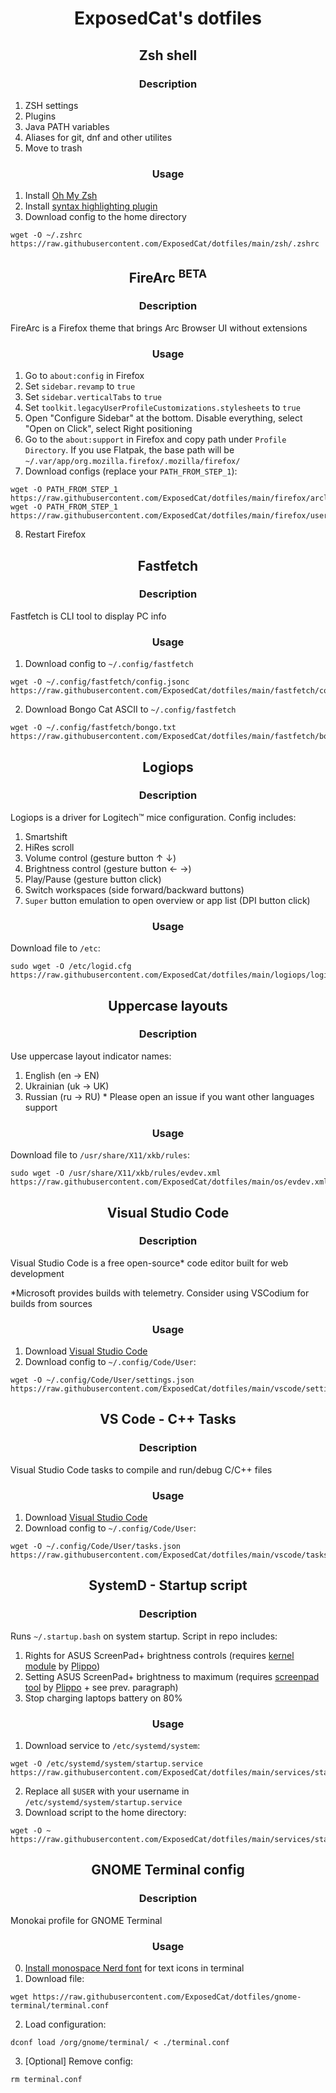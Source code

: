<h1 align="center">
  <p>ExposedCat's dotfiles</p>
</h1>

<h2 align="center">
  <p>Zsh shell</p>
</h2>

<h3 align="center">
  <p>Description</p>
</h3>

1. ZSH settings
2. Plugins
3. Java PATH variables
4. Aliases for git, dnf and other utilites
5. Move to trash

<h3 align="center">
  <p>Usage</p>
</h3>

1. Install [Oh My Zsh](https://ohmyz.sh/)
2. Install [syntax highlighting plugin](https://github.com/zsh-users/zsh-syntax-highlighting/blob/master/INSTALL.md)
3. Download config to the home directory
```
wget -O ~/.zshrc https://raw.githubusercontent.com/ExposedCat/dotfiles/main/zsh/.zshrc
```

<h2 align="center">
  <p>FireArc <sup>BETA</sup></p>
</h2>

<h3 align="center">
  <p>Description</p>
</h3>

FireArc is a Firefox theme that brings Arc Browser UI without extensions

<h3 align="center">
  <p>Usage</p>
</h3>

1. Go to `about:config` in Firefox
2. Set `sidebar.revamp` to `true`
3. Set `sidebar.verticalTabs` to `true`
4. Set `toolkit.legacyUserProfileCustomizations.stylesheets` to `true`
5. Open "Configure Sidebar" at the bottom. Disable everything, select "Open on Click", select Right positioning
6. Go to the `about:support` in Firefox and copy path under `Profile Directory`. If you use Flatpak, the base path will be `~/.var/app/org.mozilla.firefox/.mozilla/firefox/`
7. Download configs (replace your `PATH_FROM_STEP_1`):
```
wget -O PATH_FROM_STEP_1 https://raw.githubusercontent.com/ExposedCat/dotfiles/main/firefox/arclike.css
wget -O PATH_FROM_STEP_1 https://raw.githubusercontent.com/ExposedCat/dotfiles/main/firefox/userChrome.css
```
8. Restart Firefox

<h2 align="center">
  <p>Fastfetch</p>
</h2>

<h3 align="center">
  <p>Description</p>
</h3>

Fastfetch is CLI tool to display PC info

<h3 align="center">
  <p>Usage</p>
</h3>

1. Download config to `~/.config/fastfetch`
```
wget -O ~/.config/fastfetch/config.jsonc https://raw.githubusercontent.com/ExposedCat/dotfiles/main/fastfetch/config.jsonc
```
2. Download Bongo Cat ASCII to `~/.config/fastfetch`
```
wget -O ~/.config/fastfetch/bongo.txt https://raw.githubusercontent.com/ExposedCat/dotfiles/main/fastfetch/bongo.txt
```

<h2 align="center">
  <p>Logiops</p>
</h2>

<h3 align="center">
  <p>Description</p>
</h3>

Logiops is a driver for Logitech™ mice configuration. Config includes:
1. Smartshift
2. HiRes scroll
3. Volume control (gesture button ↑ ↓)
4. Brightness control (gesture button ← →)
5. Play/Pause (gesture button click)
6. Switch workspaces (side forward/backward buttons)
7. `Super` button emulation to open overview or app list (DPI button click)

<h3 align="center">
  <p>Usage</p>
</h3>

Download file to `/etc`:
```
sudo wget -O /etc/logid.cfg https://raw.githubusercontent.com/ExposedCat/dotfiles/main/logiops/logid.cfg
```

<h2 align="center">
  <p>Uppercase layouts</p>
</h2>

<h3 align="center">
  <p>Description</p>
</h3>

Use uppercase layout indicator names:
1. English (en → EN)
2. Ukrainian (uk → UK)
2. Russian (ru → RU)
\* Please open an issue if you want other languages support
<h3 align="center">
  <p>Usage</p>
</h3>

Download file to `/usr/share/X11/xkb/rules`:
```
sudo wget -O /usr/share/X11/xkb/rules/evdev.xml https://raw.githubusercontent.com/ExposedCat/dotfiles/main/os/evdev.xml
```

<h2 align="center">
  <p>Visual Studio Code</p>
</h2>

<h3 align="center">
  <p>Description</p>
</h3>

Visual Studio Code is a free open-source* code editor built for web development

*Microsoft provides builds with telemetry. Consider using VSCodium for builds from sources

<h3 align="center">
  <p>Usage</p>
</h3>

1. Download [Visual Studio Code](https://code.visualstudio.com/download)
2. Download config to `~/.config/Code/User`:
```
wget -O ~/.config/Code/User/settings.json https://raw.githubusercontent.com/ExposedCat/dotfiles/main/vscode/settings.json
```

<h2 align="center">
  <p>VS Code - C++ Tasks</p>
</h2>

<h3 align="center">
  <p>Description</p>
</h3>

Visual Studio Code tasks to compile and run/debug C/C++ files

<h3 align="center">
  <p>Usage</p>
</h3>

1. Download [Visual Studio Code](https://code.visualstudio.com/download)
2. Download config to `~/.config/Code/User`:
```
wget -O ~/.config/Code/User/tasks.json https://raw.githubusercontent.com/ExposedCat/dotfiles/main/vscode/tasks.json
```
<h2 align="center">
  <p>SystemD - Startup script</p>
</h2>

<h3 align="center">
  <p>Description</p>
</h3>

Runs `~/.startup.bash` on system startup. Script in repo includes:
1. Rights for ASUS ScreenPad+ brightness controls (requires [kernel module](https://github.com/Plippo/asus-wmi-screenpad) by [Plippo](https://github.com/Plippo))
2. Setting ASUS ScreenPad+ brightness to maximum (requires [screenpad tool](https://github.com/Plippo/screenpad-tools) by [Plippo](https://github.com/Plippo) + see prev. paragraph)
3. Stop charging laptops battery on 80%

<h3 align="center">
  <p>Usage</p>
</h3>

1. Download service to `/etc/systemd/system`:
```
wget -O /etc/systemd/system/startup.service https://raw.githubusercontent.com/ExposedCat/dotfiles/main/services/startup/startup.service
```
2. Replace all `$USER` with your username in `/etc/systemd/system/startup.service`
2. Download script to the home directory:
```
wget -O ~ https://raw.githubusercontent.com/ExposedCat/dotfiles/main/services/startup/.startup.bash
```
<h2 align="center">
  <p>GNOME Terminal config</p>
</h2>

<h3 align="center">
  <p>Description</p>
</h3>

Monokai profile for GNOME Terminal

<h3 align="center">
  <p>Usage</p>
</h3>

0. [Install monospace Nerd font](https://github.com/ExposedCat/stunning-gnome-de/tree/lo-fi#assetsjetbrainsmonospacettf) for text icons in terminal
1. Download file:
```
wget https://raw.githubusercontent.com/ExposedCat/dotfiles/gnome-terminal/terminal.conf
```
2. Load configuration:
```
dconf load /org/gnome/terminal/ < ./terminal.conf
```
3. \[Optional] Remove config:
```
rm terminal.conf
```
